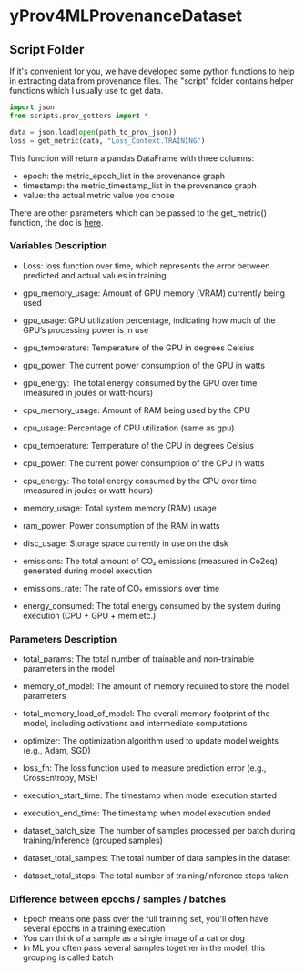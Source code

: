 # yProv4MLProvenanceDataset

## Script Folder

If it's convenient for you, we have developed some python functions to help in extracting data from provenance files. 
The "script" folder contains helper functions which I usually use to get data. 

```python
import json
from scripts.prov_getters import *

data = json.load(open(path_to_prov_json)) 
loss = get_metric(data, "Loss_Context.TRAINING")
```

This function will return a pandas DataFrame with three columns: 
- epoch: the metric_epoch_list in the provenance graph
- timestamp: the metric_timestamp_list in the provenance graph
- value: the actual metric value you chose

There are other parameters which can be passed to the get_metric() function, the doc is [here](https://hpci-lab.github.io/yProv4ML.github.io/prov_getters.html). 

### Variables Description

- Loss: loss function over time, which represents the error between predicted and actual values in training

- gpu_memory_usage: Amount of GPU memory (VRAM) currently being used
- gpu_usage: GPU utilization percentage, indicating how much of the GPU’s processing power is in use
- gpu_temperature: Temperature of the GPU in degrees Celsius
- gpu_power: The current power consumption of the GPU in watts
- gpu_energy: The total energy consumed by the GPU over time (measured in joules or watt-hours)

- cpu_memory_usage: Amount of RAM being used by the CPU
- cpu_usage: Percentage of CPU utilization (same as gpu)
- cpu_temperature: Temperature of the CPU in degrees Celsius
- cpu_power: The current power consumption of the CPU in watts
- cpu_energy: The total energy consumed by the CPU over time (measured in joules or watt-hours)

- memory_usage: Total system memory (RAM) usage
- ram_power: Power consumption of the RAM in watts
- disc_usage: Storage space currently in use on the disk

- emissions: The total amount of CO₂ emissions (measured in Co2eq) generated during model execution
- emissions_rate: The rate of CO₂ emissions over time
- energy_consumed: The total energy consumed by the system during execution (CPU + GPU + mem etc.)

### Parameters Description

- total_params: The total number of trainable and non-trainable parameters in the model
- memory_of_model: The amount of memory required to store the model parameters
- total_memory_load_of_model: The overall memory footprint of the model, including activations and intermediate computations
- optimizer: The optimization algorithm used to update model weights (e.g., Adam, SGD)
- loss_fn: The loss function used to measure prediction error (e.g., CrossEntropy, MSE)
- execution_start_time: The timestamp when model execution started
- execution_end_time: The timestamp when model execution ended

- dataset_batch_size: The number of samples processed per batch during training/inference (grouped samples)
- dataset_total_samples: The total number of data samples in the dataset
- dataset_total_steps: The total number of training/inference steps taken

### Difference between epochs / samples / batches

- Epoch means one pass over the full training set, you'll often have several epochs in a training execution
- You can think of a sample as a single image of a cat or dog
- In ML you often pass several samples together in the model, this grouping is called batch